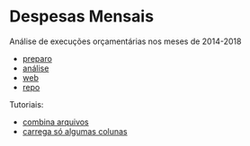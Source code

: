 Despesas Mensais
================

Análise de execuções orçamentárias nos meses de 2014-2018

-   [preparo](https://dan-reznik.github.io/MP-Execucao-Orcamentaria-Mensal/preparo_mensal.html)
-   [análise](https://dan-reznik.github.io/MP-Execucao-Orcamentaria-Mensal/analise_mensal.html)
-   [web](https://dan-reznik.github.io/MP-Execucao-Orcamentaria-Mensal/)
-   [repo](https://github.com/dan-reznik/MP-Execucao-Orcamentaria-Mensal)

Tutoriais:

-   [combina arquivos](https://dan-reznik.github.io/MP-Execucao-Orcamentaria-Mensal/combina_arquivos.html)
-   [carrega só algumas colunas](https://dan-reznik.github.io/MP-Execucao-Orcamentaria-Mensal/carrega_algumas_colunas.html)
